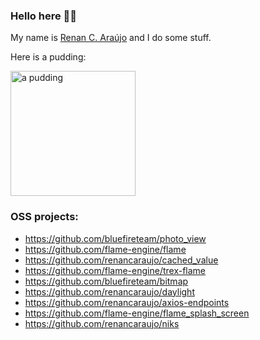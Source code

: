 ### Hello here ✌🏽

My name is [Renan C. Araújo](https://caraujo.me) and I do some stuff.

Here is a pudding:

<img alt="a pudding" src="http://pudim.com.br/pudim.jpg" width="200" />

### OSS projects:

- https://github.com/bluefireteam/photo_view
- https://github.com/flame-engine/flame
- https://github.com/renancaraujo/cached_value
- https://github.com/flame-engine/trex-flame
- https://github.com/bluefireteam/bitmap
- https://github.com/renancaraujo/daylight
- https://github.com/renancaraujo/axios-endpoints
- https://github.com/flame-engine/flame_splash_screen
- https://github.com/renancaraujo/niks
